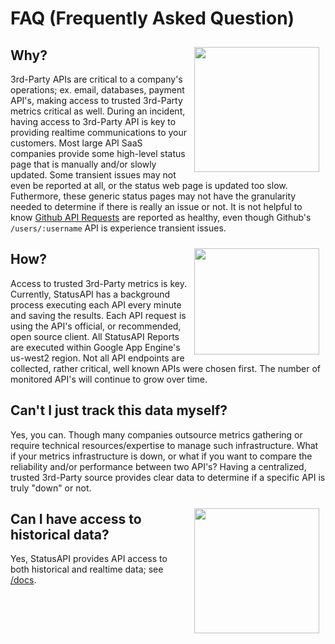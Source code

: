 # FAQ (Frequently Asked Question)

<img style="float: right; margin: 10px;" src="/assets/media/but-why.jpg" width="200"/>

## Why?

3rd-Party APIs are critical to a company's operations; ex. email, databases, payment API's, making access to trusted 3rd-Party metrics critical as well.
During an incident, having access to 3rd-Party API is key to providing realtime communications to your customers.
Most large API SaaS companies provide some high-level status page that is manually and/or slowly updated.
Some transient issues may not even be reported at all, or the status web page is updated too slow.
Futhermore, these generic status pages may not have the granularity needed to determine if there is really an issue or not.
It is not helpful to know <a href="https://www.githubstatus.com" target="_blank">Github API Requests</a> are reported as healthy, even though Github's `/users/:username` API is experience transient issues.

<img style="float: right; margin: 10px;" src="/assets/media/tell-me-how.jpg" width="200" height="170"/>

## How?

Access to trusted 3rd-Party metrics is key. 
Currently, StatusAPI has a background process executing each API every minute and saving the results.
Each API request is using the API's official, or recommended, open source client.
All StatusAPI Reports are executed within Google App Engine's us-west2 region.
Not all API endpoints are collected, rather critical, well known APIs were chosen first.
The number of monitored API's will continue to grow over time.

## Can't I just track this data myself?

Yes, you can. Though many companies outsource metrics gathering or require technical resources/expertise to manage such infrastructure.
What if your metrics infrastructure is down, or what if you want to compare the reliability and/or performance between two API's?
Having a centralized, trusted 3rd-Party source provides clear data to determine if a specific API is truly "down" or not.

<img style="float: right; margin: 10px;" src="/assets/media/fire-hydrant.jpg" width="200"/>

## Can I have access to historical data?

Yes, StatusAPI provides API access to both historical and realtime data; see <a href="/docs" target="_blank">/docs</a>.